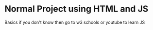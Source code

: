 # Normal Project using HTML and JS

Basics if you don't know then go to w3 schools or youtube to learn JS
